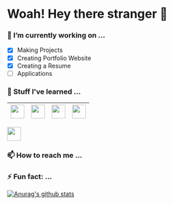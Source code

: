 # Woah! Hey there stranger 👋

### 🔭 I’m currently working on ...

 - [x] Making Projects
- [x] Creating Portfolio Website
- [x] Creating a Resume
- [ ] Applications

### 🌱 Stuff I've learned ...

| <img height="32px" src="https://cdn.svgporn.com/logos/javascript.svg"> | <img height="32px" src="https://cdn.svgporn.com/logos/react.svg"> | <img height="32px" width="32px" src="https://cdn.svgporn.com/logos/nextjs.svg"> |  <img height="32px" width="32px" src="https://cdn.svgporn.com/logos/html-5.svg"> |
|-|-|-|-|

 <img height="32px" width="32px" src="https://cdn.svgporn.com/logos/html-5.svg">

### 📫 How to reach me ...

### ⚡ Fun fact: ...


[![Anurag's github stats](https://github-readme-stats.vercel.app/api?username=hi-van)](https://github.com/anuraghazra/github-readme-stats)
